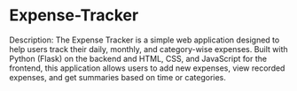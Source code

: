 # Expense-Tracker
Description: The Expense Tracker is a simple web application designed to help users track their daily, monthly, and category-wise expenses. Built with Python (Flask) on the backend and HTML, CSS, and JavaScript for the frontend, this application allows users to add new expenses, view recorded expenses, and get summaries based on time or categories.
